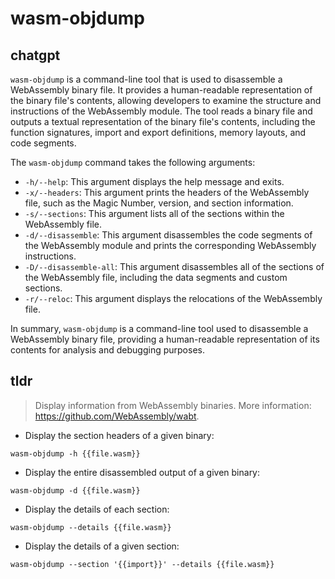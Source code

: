 # wasm-objdump 
## chatgpt 
`wasm-objdump` is a command-line tool that is used to disassemble a WebAssembly binary file. It provides a human-readable representation of the binary file's contents, allowing developers to examine the structure and instructions of the WebAssembly module. The tool reads a binary file and outputs a textual representation of the binary file's contents, including the function signatures, import and export definitions, memory layouts, and code segments. 

The `wasm-objdump` command takes the following arguments:

- `-h/--help`: This argument displays the help message and exits.
- `-x/--headers`: This argument prints the headers of the WebAssembly file, such as the Magic Number, version, and section information.
- `-s/--sections`: This argument lists all of the sections within the WebAssembly file.
- `-d/--disassemble`: This argument disassembles the code segments of the WebAssembly module and prints the corresponding WebAssembly instructions.
- `-D/--disassemble-all`: This argument disassembles all of the sections of the WebAssembly file, including the data segments and custom sections.
- `-r/--reloc`: This argument displays the relocations of the WebAssembly file.

In summary, `wasm-objdump` is a command-line tool used to disassemble a WebAssembly binary file, providing a human-readable representation of its contents for analysis and debugging purposes. 

## tldr 
 
> Display information from WebAssembly binaries.
> More information: <https://github.com/WebAssembly/wabt>.

- Display the section headers of a given binary:

`wasm-objdump -h {{file.wasm}}`

- Display the entire disassembled output of a given binary:

`wasm-objdump -d {{file.wasm}}`

- Display the details of each section:

`wasm-objdump --details {{file.wasm}}`

- Display the details of a given section:

`wasm-objdump --section '{{import}}' --details {{file.wasm}}`
